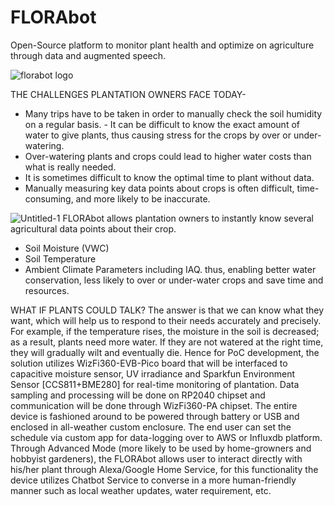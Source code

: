 # FLORAbot
Open-Source platform to monitor plant health and optimize on agriculture through data and augmented speech.

![florabot logo](https://user-images.githubusercontent.com/58347016/190914597-c5c6265c-ab0e-44f4-a64f-7828ac7b5182.png)

THE CHALLENGES PLANTATION OWNERS FACE TODAY-
- Many trips have to be taken in order to manually check the soil humidity on a regular basis. - It can be difficult to know the exact amount of water to give plants, thus causing stress for the crops by over or under-watering.
- Over-watering plants and crops could lead to higher water costs than what is really needed.
- It is sometimes difficult to know the optimal time to plant without data.
- Manually measuring key data points about crops is often difficult, time-consuming, and more likely to be inaccurate.

![Untitled-1](https://user-images.githubusercontent.com/58347016/190915456-4ac5c11f-c471-4699-b95f-64c1794c679a.jpg)
FLORAbot allows plantation owners to instantly know several agricultural data points about their crop.
-	Soil Moisture (VWC)
-	Soil Temperature
-	Ambient Climate Parameters including IAQ.
thus, enabling better water conservation, less likely to over or under-water crops and save time and resources.

WHAT IF PLANTS COULD TALK? 
The answer is that we can know what they want, which will help us to respond to their needs accurately and precisely. For example, if the temperature rises, the moisture in the soil is decreased; as a result, plants need more water. If they are not watered at the right time, they will gradually wilt and eventually die.
Hence for PoC development, the solution utilizes WizFi360-EVB-Pico board that will be interfaced to capacitive moisture sensor, UV irradiance and Sparkfun Environment Sensor [CCS811+BME280] for real-time monitoring of plantation. Data sampling and processing will be done on RP2040 chipset and communication will be done through WizFi360-PA chipset. The entire device is fashioned around to be powered through battery or USB and enclosed in all-weather custom enclosure.
The end user can set the schedule via custom app for data-logging over to AWS or Influxdb platform.
Through Advanced Mode (more likely to be used by home-growners and hobbyist gardeners), the FLORAbot allows user to interact directly with his/her plant through Alexa/Google Home Service, for this functionality the device utilizes Chatbot Service to converse in a more human-friendly manner such as local weather updates, water requirement, etc.
